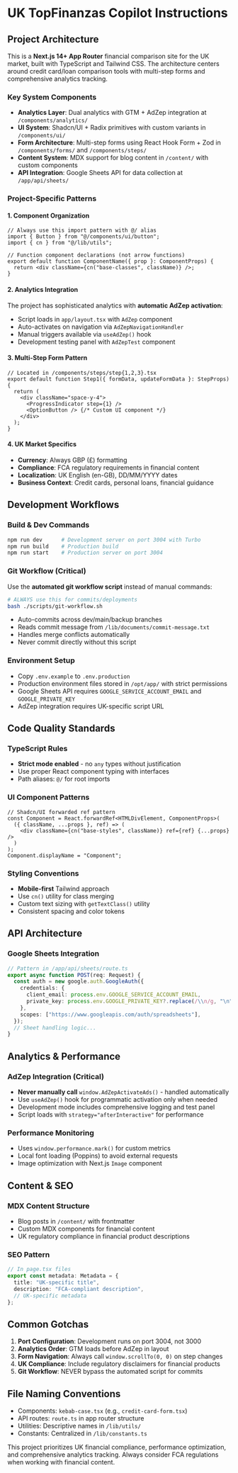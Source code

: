 # UK TopFinanzas Copilot Instructions

## Project Architecture

This is a **Next.js 14+ App Router** financial comparison site for the UK market, built with TypeScript and Tailwind CSS. The architecture centers around credit card/loan comparison tools with multi-step forms and comprehensive analytics tracking.

### Key System Components

- **Analytics Layer**: Dual analytics with GTM + AdZep integration at `/components/analytics/`
- **UI System**: Shadcn/UI + Radix primitives with custom variants in `/components/ui/`
- **Form Architecture**: Multi-step forms using React Hook Form + Zod in `/components/forms/` and `/components/steps/`
- **Content System**: MDX support for blog content in `/content/` with custom components
- **API Integration**: Google Sheets API for data collection at `/app/api/sheets/`

### Project-Specific Patterns

#### 1. Component Organization

```tsx
// Always use this import pattern with @/ alias
import { Button } from "@/components/ui/button";
import { cn } from "@/lib/utils";

// Function component declarations (not arrow functions)
export default function ComponentName({ prop }: ComponentProps) {
  return <div className={cn("base-classes", className)} />;
}
```

#### 2. Analytics Integration

The project has sophisticated analytics with **automatic AdZep activation**:

- Script loads in `app/layout.tsx` with `AdZep` component
- Auto-activates on navigation via `AdZepNavigationHandler`
- Manual triggers available via `useAdZep()` hook
- Development testing panel with `AdZepTest` component

#### 3. Multi-Step Form Pattern

```tsx
// Located in /components/steps/step{1,2,3}.tsx
export default function Step1({ formData, updateFormData }: StepProps) {
  return (
    <div className="space-y-4">
      <ProgressIndicator step={1} />
      <OptionButton /> {/* Custom UI component */}
    </div>
  );
}
```

#### 4. UK Market Specifics

- **Currency**: Always GBP (£) formatting
- **Compliance**: FCA regulatory requirements in financial content
- **Localization**: UK English (en-GB), DD/MM/YYYY dates
- **Business Context**: Credit cards, personal loans, financial guidance

## Development Workflows

### Build & Dev Commands

```bash
npm run dev      # Development server on port 3004 with Turbo
npm run build    # Production build
npm run start    # Production server on port 3004
```

### Git Workflow (Critical)

Use the **automated git workflow script** instead of manual commands:

```bash
# ALWAYS use this for commits/deployments
bash ./scripts/git-workflow.sh
```

- Auto-commits across dev/main/backup branches
- Reads commit message from `/lib/documents/commit-message.txt`
- Handles merge conflicts automatically
- Never commit directly without this script

### Environment Setup

- Copy `.env.example` to `.env.production`
- Production environment files stored in `/opt/app/` with strict permissions
- Google Sheets API requires `GOOGLE_SERVICE_ACCOUNT_EMAIL` and `GOOGLE_PRIVATE_KEY`
- AdZep integration requires UK-specific script URL

## Code Quality Standards

### TypeScript Rules

- **Strict mode enabled** - no `any` types without justification
- Use proper React component typing with interfaces
- Path aliases: `@/` for root imports

### UI Component Patterns

```tsx
// Shadcn/UI forwarded ref pattern
const Component = React.forwardRef<HTMLDivElement, ComponentProps>(
  ({ className, ...props }, ref) => (
    <div className={cn("base-styles", className)} ref={ref} {...props} />
  )
);
Component.displayName = "Component";
```

### Styling Conventions

- **Mobile-first** Tailwind approach
- Use `cn()` utility for class merging
- Custom text sizing with `getTextClass()` utility
- Consistent spacing and color tokens

## API Architecture

### Google Sheets Integration

```typescript
// Pattern in /app/api/sheets/route.ts
export async function POST(req: Request) {
  const auth = new google.auth.GoogleAuth({
    credentials: {
      client_email: process.env.GOOGLE_SERVICE_ACCOUNT_EMAIL,
      private_key: process.env.GOOGLE_PRIVATE_KEY?.replace(/\\n/g, "\n"),
    },
    scopes: ["https://www.googleapis.com/auth/spreadsheets"],
  });
  // Sheet handling logic...
}
```

## Analytics & Performance

### AdZep Integration (Critical)

- **Never manually call** `window.AdZepActivateAds()` - handled automatically
- Use `useAdZep()` hook for programmatic activation only when needed
- Development mode includes comprehensive logging and test panel
- Script loads with `strategy="afterInteractive"` for performance

### Performance Monitoring

- Uses `window.performance.mark()` for custom metrics
- Local font loading (Poppins) to avoid external requests
- Image optimization with Next.js `Image` component

## Content & SEO

### MDX Content Structure

- Blog posts in `/content/` with frontmatter
- Custom MDX components for financial content
- UK regulatory compliance in financial product descriptions

### SEO Pattern

```typescript
// In page.tsx files
export const metadata: Metadata = {
  title: "UK-specific title",
  description: "FCA-compliant description",
  // UK-specific metadata
};
```

## Common Gotchas

1. **Port Configuration**: Development runs on port 3004, not 3000
2. **Analytics Order**: GTM loads before AdZep in layout
3. **Form Navigation**: Always call `window.scrollTo(0, 0)` on step changes
4. **UK Compliance**: Include regulatory disclaimers for financial products
5. **Git Workflow**: NEVER bypass the automated script for commits

## File Naming Conventions

- Components: `kebab-case.tsx` (e.g., `credit-card-form.tsx`)
- API routes: `route.ts` in app router structure
- Utilities: Descriptive names in `/lib/utils/`
- Constants: Centralized in `/lib/constants.ts`

This project prioritizes UK financial compliance, performance optimization, and comprehensive analytics tracking. Always consider FCA regulations when working with financial content.
